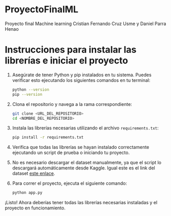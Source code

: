 # ProyectoFinalML
Proyecto final Machine learning Cristian Fernando Cruz Usme y Daniel Parra Henao

# Instrucciones para instalar las librerías e iniciar el proyecto

1. Asegúrate de tener Python y pip instalados en tu sistema. Puedes verificar esto ejecutando los siguientes comandos en tu terminal:
    ```sh
    python --version
    pip --version
    ```

2. Clona el repositorio y navega a la rama correspondiente:
    ```sh
    git clone <URL_DEL_REPOSITORIO>
    cd <NOMBRE_DEL_REPOSITORIO>    
    ```

3. Instala las librerías necesarias utilizando el archivo `requirements.txt`:
    ```sh
    pip install -r requirements.txt
    ```

4. Verifica que todas las librerías se hayan instalado correctamente ejecutando un script de prueba o iniciando tu proyecto.

5. No es necesario descargar el dataset manualmente, ya que el script lo descargará automáticamente desde Kaggle. Igual este es el link del dataset [este enlace](https://www.kaggle.com/datasets/shashanknecrothapa/ames-housing-dataset).

6. Para correr el proyecto, ejecuta el siguiente comando:
    ```sh
    python app.py
    ```

¡Listo! Ahora deberías tener todas las librerías necesarias instaladas y el proyecto en funcionamiento.
